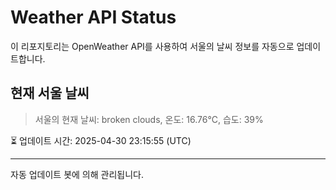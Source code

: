 
# Weather API Status

이 리포지토리는 OpenWeather API를 사용하여 서울의 날씨 정보를 자동으로 업데이트합니다.

## 현재 서울 날씨
> 서울의 현재 날씨: broken clouds, 온도: 16.76°C, 습도: 39%

⏳ 업데이트 시간: 2025-04-30 23:15:55 (UTC)

---
자동 업데이트 봇에 의해 관리됩니다.
